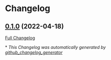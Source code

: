 # Changelog

## [0.1.0](https://github.com/buluma/ansible-role-sosreport/tree/0.1.0) (2022-04-18)

[Full Changelog](https://github.com/buluma/ansible-role-sosreport/compare/57ec38a47d83c8bd153a54afd78a6a9833cc8866...0.1.0)



\* *This Changelog was automatically generated by [github_changelog_generator](https://github.com/github-changelog-generator/github-changelog-generator)*
